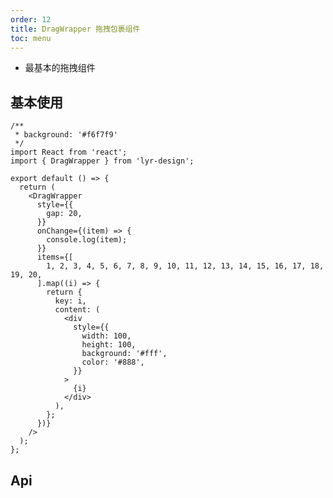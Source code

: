```yaml
---
order: 12
title: DragWrapper 拖拽包裹组件
toc: menu
---
```


<Alert>

- 最基本的拖拽组件

</Alert>

## 基本使用

```tsx
/**
 * background: '#f6f7f9'
 */
import React from 'react';
import { DragWrapper } from 'lyr-design';

export default () => {
  return (
    <DragWrapper
      style={{
        gap: 20,
      }}
      onChange={(item) => {
        console.log(item);
      }}
      items={[
        1, 2, 3, 4, 5, 6, 7, 8, 9, 10, 11, 12, 13, 14, 15, 16, 17, 18, 19, 20,
      ].map((i) => {
        return {
          key: i,
          content: (
            <div
              style={{
                width: 100,
                height: 100,
                background: '#fff',
                color: '#888',
              }}
            >
              {i}
            </div>
          ),
        };
      })}
    />
  );
};
```

## Api

<!-- <API src="../../src/drag-wrapper/index.tsx" hideTitle></API> -->
